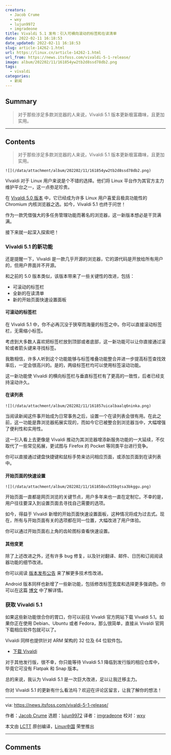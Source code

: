 ```yaml
---
creators:
  - Jacob Crume
  - wxy
  - lujun9972
  - imgradeone
title: Vivaldi 5.1 发布：引入可横向滚动的标签和在读清单
date: 2022-02-11 16:18:53
date_updated: 2022-02-11 16:18:53
slug: article-14262-1.html
url: https://linux.cn/article-14262-1.html
url_from: https://news.itsfoss.com/vivaldi-5-1-release/
image: album/202202/11/161854yw2tb2d8ssd78db2.png
tags:
  - vivaldi
categories:
  - 新闻
---
```


## Summary

> 对于那些涉足多款浏览器的人来说，Vivaldi 5.1 版本更新极富趣味，且更加实用。

***

<!-- more -->

## Contents

> 
> 对于那些涉足多款浏览器的人来说，Vivaldi 5.1 版本更新极富趣味，且更加实用。
> 
> 
> 

`![](/data/attachment/album/202202/11/161854yw2tb2d8ssd78db2.png)`

Vivaldi 对于 Linux 用户来说是个不错的选择。他们将 Linux 平台作为其官方主力维护平台之一，这一点弥足珍贵。

在 [Vivaldi 5.0 版本](https://linux.cn/article-14044-1.html) 中，它已经成为许多 Linux 用户喜爱且极具功能性的 Chromium 内核浏览器之选。如今，Vivaldi 5.1 也终于问世！

作为一款凭借强大的多任务管理功能而著名的浏览器，这一新版本想必是干货满满。

接下来就一起深入探索吧！

### Vivaldi 5.1 的新功能

还是提醒一下，Vivaldi 是一款几乎开源的浏览器，它的源代码是开放给所有用户的，但用户界面并不开源。

和之前的 5.0 版本类似，该版本带来了一些关键性的改进，包括：

* 可滚动的标签栏
* 全新的在读清单
* 新的开始页面快速设置面板

#### 可滚动的标签栏

在 Vivaldi 5.1 中，你不必再沉没于狭窄而海量的标签之中。你可以直接滚动标签栏，无需缩小标签。

考虑到大多数人喜欢把标签栏放到顶部或者底部，这一新功能可以让你直接通过滚轮或者箭头键来寻找标签。

我敢相信，许多人听到这个功能能够与标签堆叠功能整合并进一步提高标签查找效率后，一定会很高兴的。是的，两级标签栏均可以使用标签滚动功能。

这一新功能使 Vivaldi 的横向标签栏与垂直标签栏有了更高的一致性，后者已经支持滚动许久。

#### 在读列表

`![](/data/attachment/album/202202/11/161857uicalbaalq6ninka.png)`

当阅读新闻这件事开始成为日常事务之后，设置一个在读列表会很有用。在此之前，这一功能是靠浏览器拓展实现的，而如今它已被整合到浏览器当中，大幅增强了便利性和实用性。

这一引入看上去更像是 Vivaldi 推动为其浏览器增添新服务功能的一大延续，不仅取代了一些常见拓展，更试图与 Firefox 的 Pocket 等同类平台进行竞争。

你可以直接通过键盘快捷键和鼠标手势来访问相应页面，或添加页面到在读列表中。

#### 开始页面的快速设置

`![](/data/attachment/album/202202/11/161858ou535bgtsa3bkggu.png)`

开始页面一直都是网页浏览的关键节点，用户多年来也一直在定制它。不幸的是，用户往往要深入到设置页面去寻找自己需要的选项。

如今，得益于 Vivaldi 新增的开始页面快速设置面板，这种情况将成为过去式。现在，所有与开始页面有关的选项都在同一位置，大幅改进了用户体验。

你可以通过开始页面右上角的齿轮图标查看快速设置。

#### 其他变更

除了上述改进之外，还有许多 bug 修复，以及针对翻译、邮件、日历和订阅阅读器功能的细节改进。

你可以阅读 [版本发布公告](https://vivaldi.com/blog/vivaldi-5-1-gets-scrollable-tabs-reading-list/) 来了解更多技术性改进。

Android 版本同样也新增了一些新功能，包括修改标签宽度和选择更多强调色。你可以在这篇 [博文](https://vivaldi.com/blog/vivaldi-5-1-on-android/) 中了解详情。

### 获取 Vivaldi 5.1

如果这些新功能很合你的胃口，你可以前往 Vivaldi 官方网站下载 Vivaldi 5.1。如果你正在使用 Debian、Ubuntu 或者 Fedora，那么很简单，直接从 Vivaldi 官网下载相应软件包就可以了。

Vivaldi 同样也提供针对 ARM 架构的 32 位及 64 位软件包。

* [下载 Vivaldi](https://vivaldi.com/download/)

对于其他发行版，很不幸，你只能等待 Vivaldi 5.1 降临到发行版的相应仓库中，毕竟它可没有 Flatpak 和 Snap 版本。

总的来说，我认为 Vivaldi 5.1 是一次巨大改进，足以让我迁移主力。

你对 Vivaldi 5.1 的更新有什么看法吗？欢迎在评论区留言，让我了解你的想法！

---

via: <https://news.itsfoss.com/vivaldi-5-1-release/>

作者：[Jacob Crume](https://news.itsfoss.com/author/jacob/) 选题：[lujun9972](https://github.com/lujun9972) 译者：[imgradeone](https://github.com/imgradeone) 校对：[wxy](https://github.com/wxy)

本文由 [LCTT](https://github.com/LCTT/TranslateProject) 原创编译，[Linux中国](https://linux.cn/) 荣誉推出

***

## Comments
